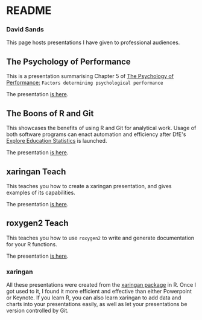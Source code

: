 # README

### David Sands

This page hosts presentations I have given to professional audiences. 

## The Psychology of Performance

This is a presentation summarising Chapter 5 of [The Psychology of Performance:](https://www.routledge.com/The-Psychology-of-Performance/Cotterill/p/book/9781138219205) `Factors determining psychological performance`

The presentation [is here](https://psysandsy.github.io/psy-of-perform.html). 

## The Boons of R and Git

This showcases the benefits of using R and Git for analytical work. Usage of both software programs can enact automation and efficiency after DfE's [Explore Education Statistics](https://github.com/dfe-analytical-services/explore-education-statistics) is launched.   

The presentation [is here](https://psysandsy.github.io/boons-r-git.html). 

## xaringan Teach

This teaches you how to create a xaringan presentation, and gives examples of its capabilities. 

The presentation [is here](https://psysandsy.github.io/xaringan-teach.html).

## roxygen2 Teach

This teaches you how to use `roxygen2` to write and generate documentation for your R functions. 

The presentation [is here](https://psysandsy.github.io/roxygen2.html).

### xaringan

All these presentations were created from the [xaringan package](https://bookdown.org/yihui/rmarkdown/xaringan.html) in R. Once I got used to it, I found it more efficient and effective than either Powerpoint or Keynote. If you learn R, you can also learn xaringan to add data and charts into your presentations easily, as well as let your presentations be version controlled by Git.

